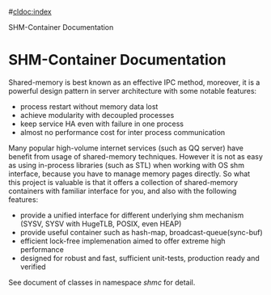 #<cldoc:index>

SHM-Container Documentation

# SHM-Container Documentation

Shared-memory is best known as an effective IPC method, moreover, it is a powerful design pattern in server architecture with some notable features:

* process restart without memory data lost
* achieve modularity with decoupled processes
* keep service HA even with failure in one process
* almost no performance cost for inter process communication

Many popular high-volume internet services (such as QQ server) have benefit from usage of shared-memory techniques. However it is not as easy as using in-process libraries (such as STL) when working with OS shm interface, because you have to manage memory pages directly. So what this project is valuable is that it offers a collection of shared-memory containers with familiar interface for you, and also with the following features:

* provide a unified interface for different underlying shm mechanism (SYSV, SYSV with HugeTLB, POSIX, even HEAP)
* provide useful container such as hash-map, broadcast-queue(sync-buf)
* efficient lock-free implemenation aimed to offer extreme high performance
* designed for robust and fast, sufficient unit-tests, production ready and verified

See document of classes in namespace *shmc* for detail.
